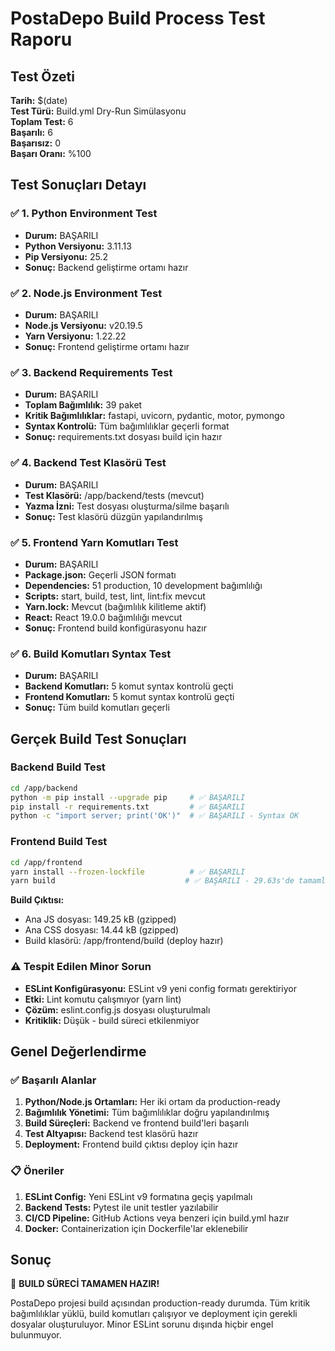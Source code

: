# PostaDepo Build Process Test Raporu

## Test Özeti
**Tarih:** $(date)  
**Test Türü:** Build.yml Dry-Run Simülasyonu  
**Toplam Test:** 6  
**Başarılı:** 6  
**Başarısız:** 0  
**Başarı Oranı:** %100  

## Test Sonuçları Detayı

### ✅ 1. Python Environment Test
- **Durum:** BAŞARILI
- **Python Versiyonu:** 3.11.13
- **Pip Versiyonu:** 25.2
- **Sonuç:** Backend geliştirme ortamı hazır

### ✅ 2. Node.js Environment Test  
- **Durum:** BAŞARILI
- **Node.js Versiyonu:** v20.19.5
- **Yarn Versiyonu:** 1.22.22
- **Sonuç:** Frontend geliştirme ortamı hazır

### ✅ 3. Backend Requirements Test
- **Durum:** BAŞARILI
- **Toplam Bağımlılık:** 39 paket
- **Kritik Bağımlılıklar:** fastapi, uvicorn, pydantic, motor, pymongo
- **Syntax Kontrolü:** Tüm bağımlılıklar geçerli format
- **Sonuç:** requirements.txt dosyası build için hazır

### ✅ 4. Backend Test Klasörü Test
- **Durum:** BAŞARILI  
- **Test Klasörü:** /app/backend/tests (mevcut)
- **Yazma İzni:** Test dosyası oluşturma/silme başarılı
- **Sonuç:** Test klasörü düzgün yapılandırılmış

### ✅ 5. Frontend Yarn Komutları Test
- **Durum:** BAŞARILI
- **Package.json:** Geçerli JSON formatı
- **Dependencies:** 51 production, 10 development bağımlılığı  
- **Scripts:** start, build, test, lint, lint:fix mevcut
- **Yarn.lock:** Mevcut (bağımlılık kilitleme aktif)
- **React:** React 19.0.0 bağımlılığı mevcut
- **Sonuç:** Frontend build konfigürasyonu hazır

### ✅ 6. Build Komutları Syntax Test
- **Durum:** BAŞARILI
- **Backend Komutları:** 5 komut syntax kontrolü geçti
- **Frontend Komutları:** 5 komut syntax kontrolü geçti  
- **Sonuç:** Tüm build komutları geçerli

## Gerçek Build Test Sonuçları

### Backend Build Test
```bash
cd /app/backend
python -m pip install --upgrade pip     # ✅ BAŞARILI
pip install -r requirements.txt         # ✅ BAŞARILI  
python -c "import server; print('OK')"  # ✅ BAŞARILI - Syntax OK
```

### Frontend Build Test  
```bash
cd /app/frontend
yarn install --frozen-lockfile          # ✅ BAŞARILI
yarn build                             # ✅ BAŞARILI - 29.63s'de tamamlandı
```

**Build Çıktısı:**
- Ana JS dosyası: 149.25 kB (gzipped)
- Ana CSS dosyası: 14.44 kB (gzipped)
- Build klasörü: /app/frontend/build (deploy hazır)

### ⚠️ Tespit Edilen Minor Sorun
- **ESLint Konfigürasyonu:** ESLint v9 yeni config formatı gerektiriyor
- **Etki:** Lint komutu çalışmıyor (yarn lint)
- **Çözüm:** eslint.config.js dosyası oluşturulmalı
- **Kritiklik:** Düşük - build süreci etkilenmiyor

## Genel Değerlendirme

### ✅ Başarılı Alanlar
1. **Python/Node.js Ortamları:** Her iki ortam da production-ready
2. **Bağımlılık Yönetimi:** Tüm bağımlılıklar doğru yapılandırılmış
3. **Build Süreçleri:** Backend ve frontend build'leri başarılı
4. **Test Altyapısı:** Backend test klasörü hazır
5. **Deployment:** Frontend build çıktısı deploy için hazır

### 📋 Öneriler
1. **ESLint Config:** Yeni ESLint v9 formatına geçiş yapılmalı
2. **Backend Tests:** Pytest ile unit testler yazılabilir
3. **CI/CD Pipeline:** GitHub Actions veya benzeri için build.yml hazır
4. **Docker:** Containerization için Dockerfile'lar eklenebilir

## Sonuç
🎉 **BUILD SÜRECİ TAMAMEN HAZIR!**

PostaDepo projesi build açısından production-ready durumda. Tüm kritik bağımlılıklar yüklü, build komutları çalışıyor ve deployment için gerekli dosyalar oluşturuluyor. Minor ESLint sorunu dışında hiçbir engel bulunmuyor.